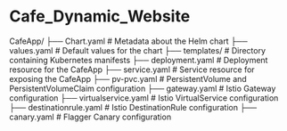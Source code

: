 # Cafe_Dynamic_Website


CafeApp/ ├── Chart.yaml # Metadata about the Helm chart ├── values.yaml # Default values for the chart ├── templates/ # Directory containing Kubernetes manifests ├── deployment.yaml # Deployment resource for the CafeApp ├── service.yaml # Service resource for exposing the CafeApp ├── pv-pvc.yaml # PersistentVolume and PersistentVolumeClaim configuration ├── gateway.yaml # Istio Gateway configuration ├── virtualservice.yaml # Istio VirtualService configuration ├── destinationrule.yaml # Istio DestinationRule configuration ├── canary.yaml # Flagger Canary configuration
